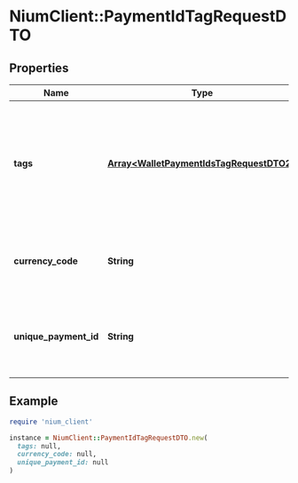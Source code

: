 # NiumClient::PaymentIdTagRequestDTO

## Properties

| Name | Type | Description | Notes |
| ---- | ---- | ----------- | ----- |
| **tags** | [**Array&lt;WalletPaymentIdsTagRequestDTO2&gt;**](WalletPaymentIdsTagRequestDTO2.md) | This object accepts the user defined key-value pairs. The maximum number of tags allowed is 15. |  |
| **currency_code** | **String** | This field accepts the 3-letter [ISO-4217 currency code](doc:currency-and-country-codes). |  |
| **unique_payment_id** | **String** | This field contains the unique virtual account assigned to customer. |  |

## Example

```ruby
require 'nium_client'

instance = NiumClient::PaymentIdTagRequestDTO.new(
  tags: null,
  currency_code: null,
  unique_payment_id: null
)
```

